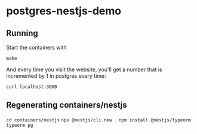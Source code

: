 # postgres-nestjs-demo

## Running

Start the containers with

`make`

And every time you visit the website, you'll get a number that is incremented by 1 in postgres every time:

`curl localhost:3000`

## Regenerating containers/nestjs

`cd containers/nestjs`
`npx @nestjs/cli new .`
`npm install @nestjs/typeorm typeorm pg`
